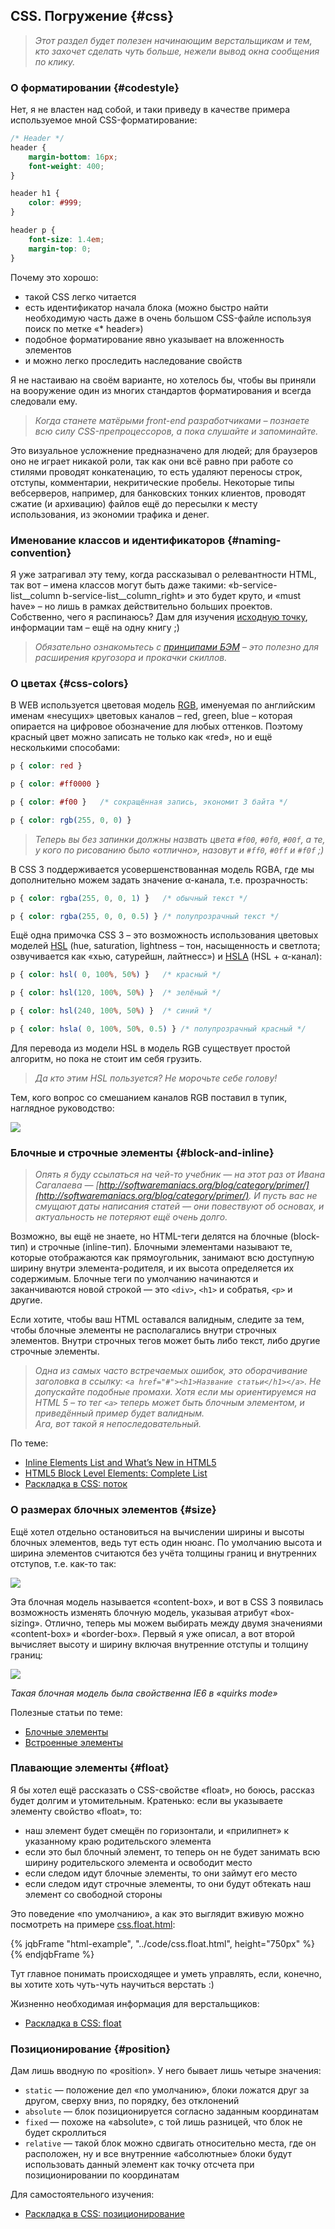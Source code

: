 ## CSS. Погружение {#css}

> _Этот раздел будет полезен начинающим верстальщикам и тем, кто захочет сделать чуть больше, нежели вывод окна сообщения по клику._

### О форматировании {#codestyle}

Нет, я не властен над собой, и таки приведу в качестве примера используемое мной CSS-форматирование:

```css
/* Header */
header {
    margin-bottom: 16px;
    font-weight: 400;
}

header h1 {
    color: #999;
}

header p {
    font-size: 1.4em;
    margin-top: 0;
}
```

Почему это хорошо:

* такой CSS легко читается
* есть идентификатор начала блока (можно быстро найти необходимую часть даже в очень большом CSS-файле используя поиск по метке «* header»)
* подобное форматирование явно указывает на вложенность элементов
* и можно легко проследить наследование свойств

Я не настаиваю на своём варианте, но хотелось бы, чтобы вы приняли на вооружение один из многих стандартов форматирования и всегда следовали ему.

> _Когда станете матёрыми front-end разработчиками – познаете всю силу CSS-препроцессоров, а пока слушайте и запоминайте._

Это визуальное усложнение предназначено для людей; для браузеров оно не играет никакой роли, так как они всё равно при работе со стилями проводят конкатенацию, то есть удаляют переносы строк, отступы, комментарии, некритические пробелы. Некоторые типы вебсерверов, например, для банковских тонких клиентов, проводят сжатие (и архивацию) файлов ещё до пересылки к месту использования, из экономии трафика и денег.

### Именование классов и идентификаторов {#naming-convention}

Я уже затрагивал эту тему, когда рассказывал о релевантности HTML, так вот – имена классов могут быть даже такими: «b-service-list\_\_column b-service-list\_\_column\_right» и это будет круто, и «must have» – но лишь в рамках действительно больших проектов. Собственно, чего я распинаюсь? Дам для изучения [исходную точку](https://ru.bem.info/methodology/), информации там – ещё на одну книгу ;)

> _Обязательно ознакомьтесь с [принципами БЭМ](https://ru.bem.info/methodology/) – это полезно для расширения кругозора и прокачки скиллов._

### О цветах {#css-colors}

В WEB используется цветовая модель [RGB](http://www.w3.org/TR/css3-color/), именуемая по английским именам «несущих» цветовых каналов – red, green, blue – которая опирается на цифровое обозначение для любых оттенков. Поэтому красный цвет можно записать не только как «red», но и ещё несколькими способами:

```css
p { color: red }

p { color: #ff0000 }

p { color: #f00 }   /* сокращённая запись, экономит 3 байта */

p { color: rgb(255, 0, 0) }
```

> _Теперь вы без запинки должны назвать цвета `#f00`, `#0f0`, `#00f`, а те, у кого по рисованию было «отлично», назовут и `#ff0`, `#0ff` и `#f0f` ;)_

В CSS 3 поддерживается усовершенствованная модель RGBA, где мы дополнительно можем задать значение α-канала, т.е. прозрачность:

```css
p { color: rgba(255, 0, 0, 1) }   /* обычный текст */

p { color: rgba(255, 0, 0, 0.5) } /* полупрозрачный текст */
```

Ещё одна примочка CSS 3 – это возможность использования цветовых моделей [HSL](http://www.w3.org/TR/2010/PR-css3-color-20101028/) (hue, saturation, lightness – тон, насыщенность и светлота; озвучивается как «хью, сатурейшн, лайтнесс») и [HSLA](http://www.w3.org/TR/css3-color/) (HSL + α-канал):

```css
p { color: hsl( 0, 100%, 50%) }   /* красный */

p { color: hsl(120, 100%, 50%) }  /* зелёный */

p { color: hsl(240, 100%, 50%) }  /* синий */

p { color: hsla( 0, 100%, 50%, 0.5) } /* полупрозрачный красный */
```

Для перевода из модели HSL в модель RGB существует простой алгоритм, но пока не стоит им себя грузить.

> _Да кто этим HSL пользуется? Не морочьте себе голову!_

Тем, кого вопрос со смешанием каналов RGB поставил в тупик, наглядное руководство:

![](/assets/img/colors.gif)

### Блочные и строчные элементы {#block-and-inline}

> _Опять я буду ссылаться на чей-то учебник — на этот раз от Ивана Сагалаева — [http://softwaremaniacs.org/blog/category/primer/](http://softwaremaniacs.org/blog/category/primer/). И пусть вас не смущают даты написания статей — они повествуют об основах, и актуальность не потеряют ещё очень долго._

Возможно, вы ещё не знаете, но HTML-теги делятся на блочные (block-тип) и строчные (inline-тип). Блочными элементами называют те, которые отображаются как прямоугольник, занимают всю доступную ширину внутри элемента-родителя, и их высота определяется их содержимым. Блочные теги по умолчанию начинаются и заканчиваются новой строкой — это `<div>`, `<h1>` и собратья, `<p>` и другие.

Если хотите, чтобы ваш HTML оставался валидным, следите за тем, чтобы блочные элементы не располагались внутри строчных элементов. Внутри строчных тегов может быть либо текст, либо другие строчные элементы.

> _Одна из самых часто встречаемых ошибок, это оборачивание заголовка в ссылку: `<a href="#"><h1>Название статьи</h1></a>`. Не допускайте подобные промахи. Хотя если мы ориентируемся на HTML 5 – то тег `<a>` теперь может быть блочным элементом, и приведённый пример будет валидным.  
> Ага, вот такой я непоследовательный._

По теме:
* [Inline Elements List and What’s New in HTML5](http://www.tutorialchip.com/tutorials/inline-elements-list-whats-new-in-html5/)
* [HTML5 Block Level Elements: Complete List](http://www.tutorialchip.com/tutorials/html5-block-level-elements-complete-list/)
* [Раскладка в CSS: поток](http://softwaremaniacs.org/blog/2005/08/27/css-layout-flow/)

### О размерах блочных элементов {#size}

Ещё хотел отдельно остановиться на вычислении ширины и высоты блочных элементов, ведь тут есть один нюанс. По умолчанию высота и ширина элементов считаются без учёта толщины границ и внутренних отступов, т.е. как-то так:

![](/assets/img/box-height-1.png)

Эта блочная модель называется «content-box», и вот в CSS 3 появилась возможность изменять блочную модель, указывая атрибут «box-sizing». Отлично, теперь мы можем выбирать между двумя значениями «content-box» и «border-box». Первый я уже описал, а вот второй вычисляет высоту и ширину включая внутренние отступы и толщину границ:

![](/assets/img/box-height-2.png)

_Такая блочная модель была свойственна IE6 в «quirks mode»_

Полезные статьи по теме:

* [Блочные элементы](http://htmlbook.ru/content/blochnye-elementy)
* [Встроенные элементы](http://htmlbook.ru/content/vstroennye-elementy)

### Плавающие элементы {#float}

Я бы хотел ещё рассказать о CSS-свойстве «float», но боюсь, рассказ будет долгим и утомительным. Кратенько: если вы указываете элементу свойство «float», то:

* наш элемент будет смещён по горизонтали, и «прилипнет» к указанному краю родительского элемента
* если это был блочный элемент, то теперь он не будет занимать всю ширину родительского элемента и освободит место
* если следом идут блочные элементы, то они займут его место
* если следом идут строчные элементы, то они будут обтекать наш элемент со свободной стороны

Это поведение «по умолчанию», а как это выглядит вживую можно посмотреть на примере [css.float.html](../code/css.float.html):

{% jqbFrame "html-example", "../code/css.float.html", height="750px" %}{% endjqbFrame %}
 
Тут главное понимать происходящее и уметь управлять, если, конечно, вы хотите хоть чуть-чуть научиться верстать :)

Жизненно необходимая информация для верстальщиков:

* [Раскладка в CSS: float](http://softwaremaniacs.org/blog/2005/12/01/css-layout-float/)

### Позиционирование {#position}

Дам лишь вводную по «position». У него бывает лишь четыре значения:
* `static` — положение дел «по умолчанию», блоки ложатся друг за другом, сверху вниз, по порядку, без отклонений
* `absolute` — блок позиционируется согласно заданным координатам
* `fixed` — похоже на «absolute», с той лишь разницей, что блок не будет скроллиться
* `relative` — такой блок можно сдвигать относительно места, где он расположен, ну и все внутренние «абсолютные» блоки будут использовать данный элемент как точку отсчета при позиционировании по координатам

Для самостоятельного изучения:
* [Раскладка в CSS: позиционирование](http://softwaremaniacs.org/blog/2005/08/03/css-layout-positioning/)
